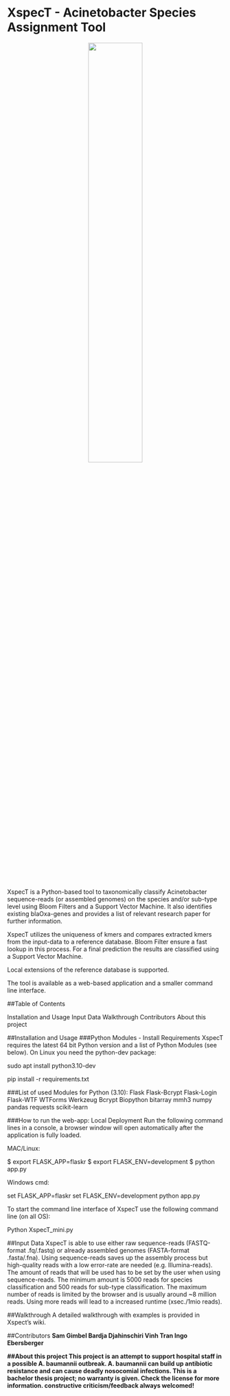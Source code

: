 # XspecT - Acinetobacter Species Assignment Tool
<p align="center">
<img src="https://github.com/BIONF/AspecT/blob/main/Instructions/pictures/Logo.png" height="50%" width="50%">
</p>

XspecT is a Python-based tool to taxonomically classify Acinetobacter sequence-reads (or assembled genomes) on the species and/or sub-type level using Bloom Filters and a Support Vector Machine. It also identifies existing blaOxa-genes and provides a list of relevant research paper for further information.

XspecT utilizes the uniqueness of kmers and compares extracted kmers from the input-data to a reference database. Bloom Filter ensure a fast lookup in this process. For a final prediction the results are classified using a Support Vector Machine. 

Local extensions of the reference database is supported.

The tool is available as a web-based application and a smaller command line interface.


##Table of Contents

Installation and Usage
Input Data
Walkthrough
Contributors
About this project


##Installation and Usage
###Python Modules - Install Requirements
XspecT requires the latest 64 bit Python version and a list of Python Modules (see below).
On Linux you need the python-dev package:

sudo apt install python3.10-dev

pip install -r requirements.txt

###List of used Modules for Python (3.10):
Flask
Flask-Bcrypt
Flask-Login
Flask-WTF
WTForms
Werkzeug
Bcrypt
Biopython
bitarray
mmh3
numpy
pandas
requests
scikit-learn

###How to run the web-app: Local Deployment
Run the following command lines in a console, a browser window will open automatically after the application is fully loaded.

MAC/Linux:

$ export FLASK_APP=flaskr
$ export FLASK_ENV=development
$ python app.py

Windows cmd:

set FLASK_APP=flaskr
set FLASK_ENV=development
python app.py

To start the command line interface of XspecT use the following command line (on all OS):

Python XspecT_mini.py


##Input Data
XspecT is able to use either raw sequence-reads (FASTQ-format .fq/.fastq) or already assembled genomes (FASTA-format .fasta/.fna). Using sequence-reads saves up the assembly process but high-quality reads with a low error-rate are needed (e.g. Illumina-reads).
The amount of reads that will be used has to be set by the user when using sequence-reads. The minimum amount is 5000 reads for species classification and 500 reads for sub-type classification. The maximum number of reads is limited by the browser and is usually around ~8 million reads. Using more reads will lead to a increased runtime (xsec./1mio reads).

##Walkthrough
A detailed walkthrough with examples is provided in Xspect’s wiki.

##Contributors
<b>Sam Gimbel
<b>Bardja Djahinschiri
<b>Vinh Tran
<b>Ingo Ebersberger

##About this project
This project is an attempt to support hospital staff in a possible A. baumannii outbreak. A. baumannii can build up antibiotic resistance and can cause deadly nosocomial infections.
This is a bachelor thesis project; no warranty is given. Check the license for more information.
constructive criticism/feedback always welcomed!
  
